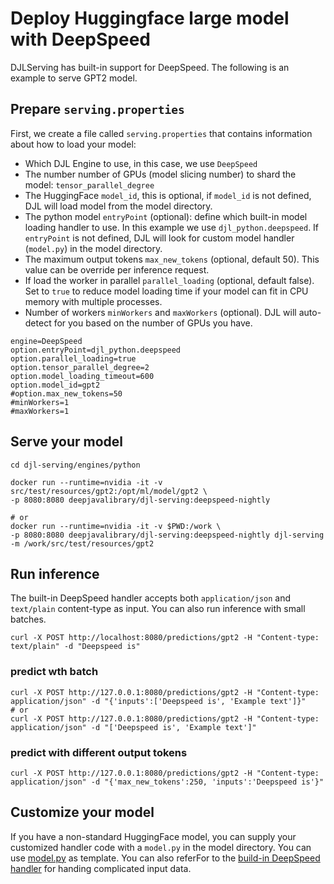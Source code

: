 # Deploy Huggingface large model with DeepSpeed

DJLServing has built-in support for DeepSpeed. The following is an example to serve GPT2 model.

## Prepare `serving.properties`

First, we create a file called `serving.properties` that contains information about how to load your model:
- Which DJL Engine to use, in this case, we use `DeepSpeed`
- The number number of GPUs (model slicing number) to shard the model: `tensor_parallel_degree`
- The HuggingFace `model_id`, this is optional, if `model_id` is not defined, DJL will load model
from the model directory.
- The python model `entryPoint` (optional): define which built-in model loading handler to use.
In this example we use `djl_python.deepspeed`. If `entryPoint` is not defined, DJL will look for
custom model handler (`model.py`) in the model directory.
- The maximum output tokens `max_new_tokens` (optional, default 50). This value can be override per
inference request.
- If load the worker in parallel `parallel_loading` (optional, default false). Set to `true` to
reduce model loading time if your model can fit in CPU memory with multiple processes.
- Number of workers `minWorkers` and `maxWorkers` (optional). DJL will auto-detect for you based on
the number of GPUs you have.

```
engine=DeepSpeed
option.entryPoint=djl_python.deepspeed
option.parallel_loading=true
option.tensor_parallel_degree=2
option.model_loading_timeout=600
option.model_id=gpt2
#option.max_new_tokens=50
#minWorkers=1
#maxWorkers=1
```

## Serve your model

```shell
cd djl-serving/engines/python

docker run --runtime=nvidia -it -v src/test/resources/gpt2:/opt/ml/model/gpt2 \ 
-p 8080:8080 deepjavalibrary/djl-serving:deepspeed-nightly

# or
docker run --runtime=nvidia -it -v $PWD:/work \ 
-p 8080:8080 deepjavalibrary/djl-serving:deepspeed-nightly djl-serving -m /work/src/test/resources/gpt2
```

## Run inference

The built-in DeepSpeed handler accepts both `application/json` and `text/plain` content-type
as input. You can also run inference with small batches.

```shell
curl -X POST http://localhost:8080/predictions/gpt2 -H "Content-type: text/plain" -d "Deepspeed is"
```

### predict wth batch

```shell
curl -X POST http://127.0.0.1:8080/predictions/gpt2 -H "Content-type: application/json" -d "{'inputs':['Deepspeed is', 'Example text']}"
# or
curl -X POST http://127.0.0.1:8080/predictions/gpt2 -H "Content-type: application/json" -d "['Deepspeed is', 'Example text']"
```

### predict with different output tokens

```shell
curl -X POST http://127.0.0.1:8080/predictions/gpt2 -H "Content-type: application/json" -d "{'max_new_tokens':250, 'inputs':'Deepspeed is'}"
```

## Customize your model

If you have a non-standard HuggingFace model, you can supply your customized handler code with
a `model.py` in the model directory. You can use [model.py](model.py) as template. You can also
referFor to the [build-in DeepSpeed handler](../../../../setup/djl_python/deepspeed.py) for handing
complicated input data.
